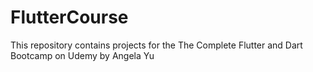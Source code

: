 # FlutterCourse
This repository contains projects for the The Complete Flutter and Dart Bootcamp on Udemy by Angela Yu
